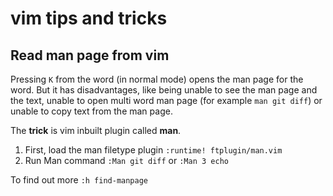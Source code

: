 # vim tips and tricks

## Read man page from vim

Pressing ``K`` from the word (in normal mode) opens the man page for the word. But it has disadvantages, like being unable to see the man page and the text, unable to open multi word man page (for example ``man git diff``) or unable to copy text from the man page.

The **trick** is vim inbuilt plugin called **man**. 
1. First, load the man filetype plugin
	``:runtime! ftplugin/man.vim``
2. Run Man command
	``:Man git diff`` or
  ``:Man 3 echo``

To find out more
``:h find-manpage``
